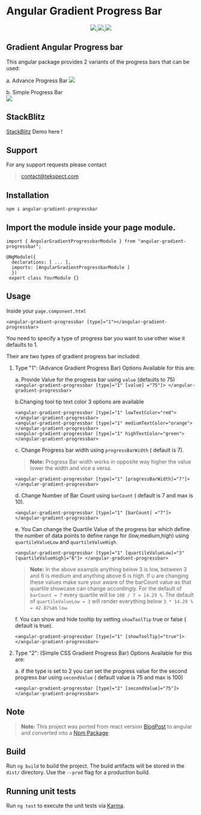 <p align="center">
   <h1>Angular Gradient Progress Bar</h1>
</p>
<!-- Badges -->
<p align="center">
<a href="https://www.npmjs.com/package/angular-gradient-progressbar"><img src="https://img.shields.io/npm/dw/angular-gradient-progressbar"/>
</a>
<a href="https://www.npmjs.com/package/angular-gradient-progressbar"><img src="https://img.shields.io/npm/v/angular-gradient-progressbar?color=red"/>
</a>
<a href="https://github.com/aditbharadwaj/angular-gradient-progressbar"><img src="https://img.shields.io/github/stars/aditbharadwaj/angular-gradient-progressbar?label=github%20Stars&style=social"/>
</a>
</p>

<!-- end -->

## Gradient Angular Progress bar

<p>This angular package provides 2 variants of the progress bars that can be used:
  
   a. Advance Progress Bar
  <img src="https://user-images.githubusercontent.com/6751554/89441965-9c2eb280-d76b-11ea-85ca-3f2e1868cf51.PNG"/>
   
   b. Simple Progress Bar   
  <img src="https://user-images.githubusercontent.com/6751554/89295854-3664fc80-d67f-11ea-98d8-a422c62d8b65.PNG"/>
     
     
</p>

## StackBlitz

[StackBlitz](https://stackblitz.com/edit/angular-ivy-9ugyso?file=src/app/app.component.html) Demo here !

## Support

<p>For any support requests please contact </p>

> contact@tekspect.com

## Installation

`npm i angular-gradient-progressbar`

## Import the module inside your page module.

```
import { AngularGradientProgressbarModule } from "angular-gradient-progressbar";

@NgModule({
  declarations: [ ... ],
  imports: [AngularGradientProgressbarModule ]
  })
 export class YourModule {}
```

## Usage

Inside your `page.component.html`

`<angular-gradient-progressbar [type]="1"></angular-gradient-progressbar>`

You need to specify a type of progress bar you want to use other wise it defaults to 1.

Their are two types of gradient progress bar included:

1.  Type "1": (Advance Gradient Progress Bar) Options Available for this are:

    a. Provide Value for the progress bar using `value` (defaults to 75)
    `<angular-gradient-progressbar [type]="1" [value] ="75"]> </angular-gradient-progressbar>`

    b.Changing tool tip text color 3 options are available

        <angular-gradient-progressbar [type]="1" lowTextColor="red"> </angular-gradient-progressbar>
        <angular-gradient-progressbar [type]="1" mediumTextColor="orange"> </angular-gradient-progressbar>
        <angular-gradient-progressbar [type]="1" highTextColor="green"> </angular-gradient-progressbar>

    c. Change Progress bar width using `progressBarWidth` ( default is 7).

    > **Note:** Progress Bar width works in opposite way higher the value lower the width and vice a versa.

    `<angular-gradient-progressbar [type]="1" [progressBarWidth]="7"]> </angular-gradient-progressbar>`

    d. Change Number of Bar Count using `barCount` ( default is 7 and max is 10).

    `<angular-gradient-progressbar [type]="1" [barCount] ="7"]> </angular-gradient-progressbar>`

    e. You Can change the Quartile Value of the progress bar which define the number of data points to define range for (low,medium,high) using `quartileValueLow` and `quartileValueHigh`.

    `<angular-gradient-progressbar [type]="1" [quartileValueLow]="3" [quartileValueHigh]="6"]> </angular-gradient-progressbar>`

    > **Note:** In the above example anything below 3 is low, between 3 and 6 is medium and anything above 6 is high. If u are changing these values make sure your aware of the barCount value as that quartile showcase can change accordingly. 
      For the default of `barCount = 7` every quartile will be `100 / 7 = 14.29 %`. The default of `quartileValueLow = 3` will render everything below `3 * 14.29 % = 42.87%`as `low`.

    f. You can show and hide tooltip by setting `showToolTip` true or false ( default is true).

    `<angular-gradient-progressbar [type]="1" [showToolTip]="true"]> </angular-gradient-progressbar>`

2.  Type "2": (Simple CSS Gradient Progress Bar) Options Available for this are:

    a. if the type is set to 2 you can set the progress value for the second progress bar using `secondValue` ( default value is 75 and max is 100)

    `<angular-gradient-progressbar [type]="2" [secondValue]="75"]> </angular-gradient-progressbar>`

## Note

> **Note:** This project was ported from react version [BlogPost](https://dev.to/raisaugat/how-to-show-progress-percentage-in-gradient-bar-2k61) to angular and converted into a [Npm Package](https://www.npmjs.com/package/angular-gradient-progressbar)

## Build

Run `ng build` to build the project. The build artifacts will be stored in the `dist/` directory. Use the `--prod` flag for a production build.

## Running unit tests

Run `ng test` to execute the unit tests via [Karma](https://karma-runner.github.io).
